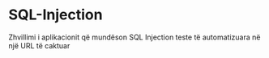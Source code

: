 # SQL-Injection
Zhvillimi i aplikacionit që mundëson SQL Injection teste të automatizuara në një URL të caktuar
